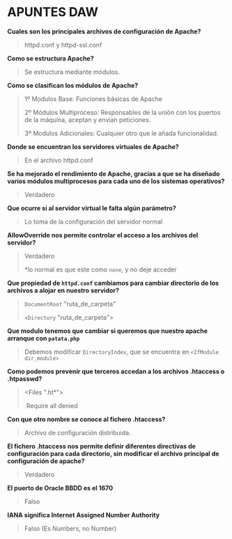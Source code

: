 # APUNTES DAW 

**Cuales son los principales archivos de configuración de  Apache?**

> httpd.conf y httpd-ssl.conf

**Como se estructura Apache?**

> Se estructura mediante módulos.

**Como se clasifican los módulos de Apache?**

> 1º Modulos Base: Funciones básicas de Apache
>
> 2º Módulos Multiproceso: Responsables de la unión con los puertos de la máquina, aceptan y envian peticiones.
>
> 3º Modulos Adicionales: Cualquier otro que le añada funcionalidad.

**Donde se encuentran los servidores virtuales de Apache?**

> En el archivo httpd.conf

**Se ha mejorado el rendimiento de Apache, gracias a que se ha diseñado varios módulos multiprocesos para cada uno de los sistemas operativos?**

> Verdadero

**Que ocurre si al servidor virtual le falta algún parámetro?**

> Lo toma de la configuración del servidor normal

**AllowOverride nos permite controlar el acceso a los archivos del servidor?**

> Verdadero
>
> *lo normal es que este como ``none``, y no deje acceder

**Que propiedad de ``httpd.conf`` cambiamos para cambiar directorio de los archivos a alojar en nuestro servidor?**

> ``DocumentRoot`` "ruta_de_carpeta"
>
> ``<Directory`` "ruta_de_carpeta">

**Que modulo tenemos que cambiar si queremos que nuestro apache arranque con ``patata.php``**

> Debemos modificar ``DirectoryIndex``, que se encuentra en ``<IfModule dir_module>``

**Como podemos prevenir  que terceros accedan a los archivos .htaccess o .htpasswd?**

> <Files ".ht*">
>
> ​	Require all denied
>
> </Files>

**Con que otro nombre se conoce al fichero .htaccess?**

> Archivo de configuración distribuida.

**El fichero .htaccess nos permite definir diferentes directivas de configuración para cada directorio, sin modificar el archivo principal de configuración de apache?**

> Verdadero

**El puerto de Oracle BBDD es el 1670**

> Falso

 **IANA significa Internet Assigned Number Authority**

> Falso (Es Numbers, no Number)